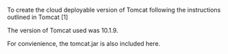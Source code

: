 To create the cloud deployable version of Tomcat following the instructions outlined in Tomcat [1]

The version of Tomcat used was 10.1.9.

For convienience, the tomcat.jar is also included here.
